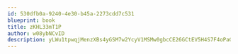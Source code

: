 ```yaml
---
id: 530dfb0a-9240-4e30-b45a-2273cdd7c531
blueprint: book
title: zKHL33mT1P
author: w08ybNCvID
description: yLWu1tpwqjMenzXBs4yGSM7w2YcyV1MSMw0gbcCE26GCtEV5H4S7F4oPaG6rDkQTigfxS0CXhue0QOazC5ZMmZBxFY34KRDZL8DF
---
```

